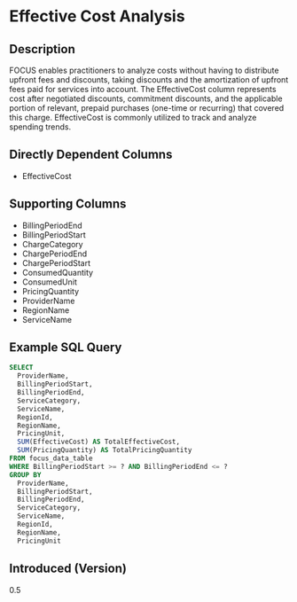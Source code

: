 # Effective Cost Analysis

## Description

FOCUS enables practitioners to analyze costs without having to distribute upfront fees and discounts, taking discounts and the amortization of upfront fees paid for services into account. The EffectiveCost column represents cost after negotiated discounts, commitment discounts, and the applicable portion of relevant, prepaid purchases (one-time or recurring) that covered this charge. EffectiveCost is commonly utilized to track and analyze spending trends.

## Directly Dependent Columns

* EffectiveCost

## Supporting Columns

* BillingPeriodEnd
* BillingPeriodStart
* ChargeCategory
* ChargePeriodEnd
* ChargePeriodStart
* ConsumedQuantity
* ConsumedUnit
* PricingQuantity
* ProviderName
* RegionName
* ServiceName

## Example SQL Query

```sql
SELECT
  ProviderName,
  BillingPeriodStart,
  BillingPeriodEnd,
  ServiceCategory,
  ServiceName,
  RegionId,
  RegionName,
  PricingUnit,
  SUM(EffectiveCost) AS TotalEffectiveCost,
  SUM(PricingQuantity) AS TotalPricingQuantity
FROM focus_data_table
WHERE BillingPeriodStart >= ? AND BillingPeriodEnd <= ?
GROUP BY
  ProviderName,
  BillingPeriodStart,
  BillingPeriodEnd,
  ServiceCategory,
  ServiceName,
  RegionId,
  RegionName,
  PricingUnit
``` 

## Introduced (Version)

0.5
